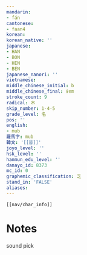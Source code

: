 ```yaml
---
mandarin:
- fán
cantonese:
- faan4
korean:
korean_native: ''
japanese:
- HAN
- BON
- HEN
- BEN
japanese_nanori: ''
vietnamese:
middle_chinese_initial: b
middle_chinese_final: ɨɐm
stroke_count: 9
radical: 木
skip_number: 1-4-5
grade_level: 名
pos: ''
english:
- mub
羅馬字: mub
韓文: '[[뭅]]'
joyo_level: ''
hsk_level: ''
hanmun_edu_level: ''
danayo_id: 8373
mc_id: 0
graphemic_classification: 乏
stand_in: 'FALSE'
aliases:
---
```

```meta-bind-embed
[[nav/char_info]]
```

# Notes
sound pick
